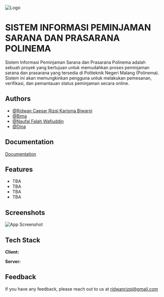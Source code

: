 
![Logo](https://1.bp.blogspot.com/-F59L2ow8zLU/XeSAK0KZRdI/AAAAAAAADLo/m4AbDXebWCMkcQyox2-8XDsiuepde4_qACLcBGAsYHQ/s1600/Politeknik%2BNegeri%2BMalang.png)


# SISTEM INFORMASI PEMINJAMAN SARANA DAN PRASARANA POLINEMA

Sistem Informasi Peminjaman Sarana dan Prasarana Polinema adalah sebuah proyek yang bertujuan untuk memudahkan proses peminjaman sarana dan prasarana yang tersedia di Politeknik Negeri Malang (Polinema). Sistem ini akan memungkinkan pengguna untuk melakukan pemesanan, verifikasi, dan pemantauan status peminjaman secara online.



## Authors

- [@Ridwan Caesar Rizqi Karisma Biwarni ](https://github.com/RidwanRizqi)
- [@Bima ](https://github.com/BimaBayuUWUUU)
- [@Naufal Falah Wafiuddin](https://github.com/NFalah25)
- [@Dina](https://github.com/dinamrahma25)



## Documentation

[Documentation](https://linktodocumentation)


## Features

- TBA
- TBA
- TBA
- TBA


## Screenshots

![App Screenshot](https://via.placeholder.com/468x300?text=App+Screenshot+Here)

## Tech Stack

**Client:** 

**Server:** 


## Feedback

If you have any feedback, please reach out to us at ridwanrizqi@gmail.com

